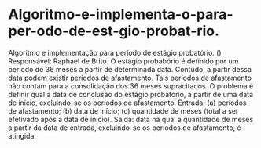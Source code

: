# Algoritmo-e-implementa-o-para-per-odo-de-est-gio-probat-rio.
Algoritmo e implementação para período de estágio probatório. () Responsável: Raphael de Brito. O estágio probabório é definido por um período de 36 meses a partir de determinada data. Contudo, a partir dessa data podem existir períodos de afastamento. Tais períodos de afastamento não contam para a consolidação dos 36 meses supracitados. O problema é definir qual a data de conclusão do estágio probatório, a partir de uma data de início, excluindo-se os períodos de afastamento. Entrada: (a) períodos de afastamento; (b) data de início; (c) quantidade de meses (total a ser efetivado após a data de início). Saída: data na qual a quantidade de meses a partir da data de entrada, excluindo-se os períodos de afastamento, é atingida. 
